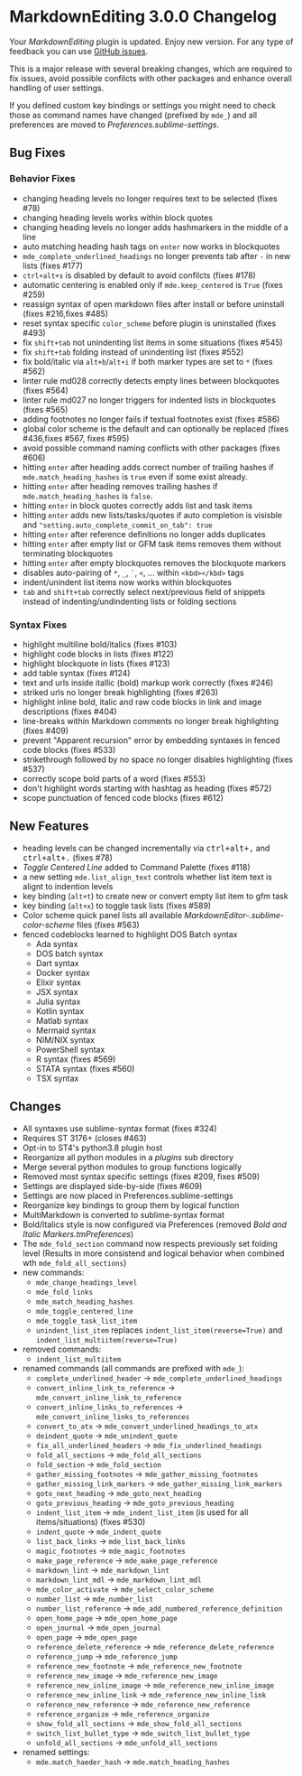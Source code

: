 # MarkdownEditing 3.0.0 Changelog

Your _MarkdownEditing_ plugin is updated. Enjoy new version. For any type of
feedback you can use [GitHub issues][issues].

This is a major release with several breaking changes, which are required to
fix issues, avoid possible confilcts with other packages and enhance overall
handling of user settings.

If you defined custom key bindings or settings you might need to check those
as command names have changed (prefixed by `mde_`) and all preferences are
moved to _Preferences.sublime-settings_.

## Bug Fixes

### Behavior Fixes

* changing heading levels no longer requires text to be selected (fixes #78)
* changing heading levels works within block quotes
* changing heading levels no longer adds hashmarkers in the middle of a line
* auto matching heading hash tags on `enter` now works in blockquotes
* `mde_complete_underlined_headings` no longer prevents tab after `-` in new lists (fixes #177)
* `ctrl+alt+s` is disabled by default to avoid confilcts (fixes #178)
* automatic centering is enabled only if `mde.keep_centered` is `True` (fixes #259)
* reassign syntax of open markdown files after install or before uninstall (fixes #216,fixes #485)
* reset syntax specific `color_scheme` before plugin is uninstalled (fixes #493)
* fix `shift+tab` not unindenting list items in some situations (fixes #545)
* fix `shift+tab` folding instead of unindenting list (fixes #552)
* fix bold/italic via `alt+b`/`alt+i` if both marker types are set to `*` (fixes #562)
* linter rule md028 correctly detects empty lines between blockquotes (fixes #564)
* linter rule md027 no longer triggers for indented lists in blockquotes (fixes #565)
* adding footnotes no longer fails if textual footnotes exist (fixes #586)
* global color scheme is the default and can optionally be replaced (fixes #436,fixes #567, fixes #595)
* avoid possible command naming conflicts with other packages (fixes #606)
* hitting `enter` after heading adds correct number of trailing hashes
  if `mde.match_heading_hashes` is `true` even if some exist already.
* hitting `enter` after heading removes trailing hashes
  if `mde.match_heading_hashes` is `false`.
* hitting `enter` in block quotes correctly adds list and task items
* hitting `enter` adds new lists/tasks/quotes if auto completion is visisble and
  `"setting.auto_complete_commit_on_tab": true`
* hitting `enter` after reference definitions no longer adds duplicates
* hitting `enter` after empty list or GFM task items removes them without terminating blockquotes
* hitting `enter` after empty blockquotes removes the blockquote markers
* disables auto-pairing of `*`, `_`, `` ` ``, `<`, ... within `<kbd></kbd>` tags
* indent/unindent list items now works within blockquotes
* `tab` and `shift+tab` correctly select next/previous field of snippets
  instead of indenting/undindenting lists or folding sections

### Syntax Fixes

* highlight multiline bold/italics (fixes #103)
* highlight code blocks in lists (fixes #122)
* highlight blockquote in lists (fixes #123)
* add table syntax (fixes #124)
* text and urls inside itallic (bold) markup work correctly (fixes #246)
* striked urls no longer break highlighting (fixes #263)
* highlight inline bold, italic and raw code blocks in link and image descriptions (fixes #404)
* line-breaks within Markdown comments no longer break highlighting (fixes #409)
* prevent "Apparent recursion" error by embedding syntaxes in fenced code blocks (fixes #533)
* strikethrough followed by no space no longer disables highlighting (fixes #537)
* correctly scope bold parts of a word (fixes #553)
* don't highlight words starting with hashtag as heading (fixes #572)
* scope punctuation of fenced code blocks (fixes #612)

## New Features

* heading levels can be changed incrementally via <kbd>ctrl+alt+,</kbd> and <kbd>ctrl+alt+.</kbd> (fixes #78)
* _Toggle Centered Line_ added to Command Palette (fixes #118)
* a new setting `mde.list_align_text` controls whether list item text is alignt to indention levels
* key binding (`alt+t`) to create new or convert empty list item to gfm task
* key binding (`alt+x`) to toggle task lists (fixes #589)
* Color scheme quick panel lists all available _MarkdownEditor-<name>.sublime-color-scheme_ files (fixes #563)
* fenced codeblocks learned to highlight DOS Batch syntax
  - Ada syntax
  - DOS batch syntax
  - Dart syntax
  - Docker syntax
  - Elixir syntax
  - JSX syntax
  - Julia syntax
  - Kotlin syntax
  - Matlab syntax
  - Mermaid syntax
  - NIM/NIX syntax
  - PowerShell syntax
  - R syntax (fixes #569)
  - STATA syntax (fixes #560)
  - TSX syntax

## Changes

* All syntaxes use sublime-syntax format (fixes #324)
* Requires ST 3176+ (closes #463)
* Opt-in to ST4's python3.8 plugin host
* Reorganize all python modules in a _plugins_ sub directory
* Merge several python modules to group functions logically
* Removed most syntax specific settings (fixes #209, fixes #509)
* Settings are displayed side-by-side (fixes #609)
* Settings are now placed in Preferences.sublime-settings
* Reorganize key bindings to group them by logical function
* MultiMarkdown is converted to sublime-syntax format
* Bold/Italics style is now configured via Preferences
  (removed _Bold and Italic Markers.tmPreferences_)
* The `mde_fold_section` command now respects previously set folding level
  (Results in more consistend and logical behavior when combined wth `mde_fold_all_sections`)
* new commands:
  - `mde_change_headings_level`
  - `mde_fold_links`
  - `mde_match_heading_hashes`
  - `mde_toggle_centered_line`
  - `mde_toggle_task_list_item`
  - `unindent_list_item` replaces `indent_list_item(reverse=True)` and `indent_list_multiitem(reverse=True)`
* removed commands:
  - `indent_list_multiitem`
* renamed commands (all commands are prefixed with `mde_`):  
  - `complete_underlined_header` -> `mde_complete_underlined_headings`
  - `convert_inline_link_to_reference` -> `mde_convert_inline_link_to_reference`
  - `convert_inline_links_to_references` -> `mde_convert_inline_links_to_references`
  - `convert_to_atx` -> `mde_convert_underlined_headings_to_atx`
  - `deindent_quote` -> `mde_unindent_quote`
  - `fix_all_underlined_headers` -> `mde_fix_underlined_headings`
  - `fold_all_sections` -> `mde_fold_all_sections`
  - `fold_section` -> `mde_fold_section`
  - `gather_missing_footnotes` -> `mde_gather_missing_footnotes`
  - `gather_missing_link_markers` -> `mde_gather_missing_link_markers`
  - `goto_next_heading` -> `mde_goto_next_heading`
  - `goto_previous_heading` -> `mde_goto_previous_heading`
  - `indent_list_item` -> `mde_indent_list_item` (is used for all items/situations) (fixes #530)
  - `indent_quote` -> `mde_indent_quote`
  - `list_back_links` -> `mde_list_back_links`
  - `magic_footnotes` -> `mde_magic_footnotes`
  - `make_page_reference` -> `mde_make_page_reference`
  - `markdown_lint` -> `mde_markdown_lint`
  - `markdown_lint_mdl` -> `mde_markdown_lint_mdl`
  - `mde_color_activate` -> `mde_select_color_scheme`
  - `number_list` -> `mde_number_list`
  - `number_list_reference` -> `mde_add_numbered_reference_definition`
  - `open_home_page` -> `mde_open_home_page`
  - `open_journal` -> `mde_open_journal`
  - `open_page` -> `mde_open_page`
  - `reference_delete_reference` -> `mde_reference_delete_reference`
  - `reference_jump` -> `mde_reference_jump`
  - `reference_new_footnote` -> `mde_reference_new_footnote`
  - `reference_new_image` -> `mde_reference_new_image`
  - `reference_new_inline_image` -> `mde_reference_new_inline_image`
  - `reference_new_inline_link` -> `mde_reference_new_inline_link`
  - `reference_new_reference` -> `mde_reference_new_reference`
  - `reference_organize` -> `mde_reference_organize`
  - `show_fold_all_sections` -> `mde_show_fold_all_sections`
  - `switch_list_bullet_type` -> `mde_switch_list_bullet_type`
  - `unfold_all_sections` -> `mde_unfold_all_sections`
* renamed settings:
  * `mde.match_haeder_hash` -> `mde.match_heading_hashes`


[issues]: https://github.com/SublimeText-Markdown/MarkdownEditing/issues
